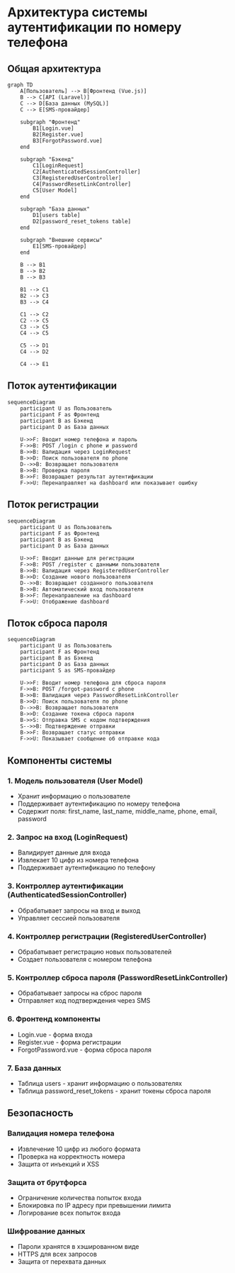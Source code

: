 # Архитектура системы аутентификации по номеру телефона

## Общая архитектура

```mermaid
graph TD
    A[Пользователь] --> B[Фронтенд (Vue.js)]
    B --> C[API (Laravel)]
    C --> D[База данных (MySQL)]
    C --> E[SMS-провайдер]
    
    subgraph "Фронтенд"
        B1[Login.vue]
        B2[Register.vue]
        B3[ForgotPassword.vue]
    end
    
    subgraph "Бэкенд"
        C1[LoginRequest]
        C2[AuthenticatedSessionController]
        C3[RegisteredUserController]
        C4[PasswordResetLinkController]
        C5[User Model]
    end
    
    subgraph "База данных"
        D1[users table]
        D2[password_reset_tokens table]
    end
    
    subgraph "Внешние сервисы"
        E1[SMS-провайдер]
    end
    
    B --> B1
    B --> B2
    B --> B3
    
    B1 --> C1
    B2 --> C3
    B3 --> C4
    
    C1 --> C2
    C2 --> C5
    C3 --> C5
    C4 --> C5
    
    C5 --> D1
    C4 --> D2
    
    C4 --> E1
```

## Поток аутентификации

```mermaid
sequenceDiagram
    participant U as Пользователь
    participant F as Фронтенд
    participant B as Бэкенд
    participant D as База данных
    
    U->>F: Вводит номер телефона и пароль
    F->>B: POST /login с phone и password
    B->>B: Валидация через LoginRequest
    B->>D: Поиск пользователя по phone
    D-->>B: Возвращает пользователя
    B->>B: Проверка пароля
    B->>F: Возвращает результат аутентификации
    F->>U: Перенаправляет на dashboard или показывает ошибку
```

## Поток регистрации

```mermaid
sequenceDiagram
    participant U as Пользователь
    participant F as Фронтенд
    participant B as Бэкенд
    participant D as База данных
    
    U->>F: Вводит данные для регистрации
    F->>B: POST /register с данными пользователя
    B->>B: Валидация через RegisteredUserController
    B->>D: Создание нового пользователя
    D-->>B: Возвращает созданного пользователя
    B->>B: Автоматический вход пользователя
    B->>F: Перенаправление на dashboard
    F->>U: Отображение dashboard
```

## Поток сброса пароля

```mermaid
sequenceDiagram
    participant U as Пользователь
    participant F as Фронтенд
    participant B as Бэкенд
    participant D as База данных
    participant S as SMS-провайдер
    
    U->>F: Вводит номер телефона для сброса пароля
    F->>B: POST /forgot-password с phone
    B->>B: Валидация через PasswordResetLinkController
    B->>D: Поиск пользователя по phone
    D-->>B: Возвращает пользователя
    B->>D: Создание токена сброса пароля
    B->>S: Отправка SMS с кодом подтверждения
    S-->>B: Подтверждение отправки
    B->>F: Возвращает статус отправки
    F->>U: Показывает сообщение об отправке кода
```

## Компоненты системы

### 1. Модель пользователя (User Model)
- Хранит информацию о пользователе
- Поддерживает аутентификацию по номеру телефона
- Содержит поля: first_name, last_name, middle_name, phone, email, password

### 2. Запрос на вход (LoginRequest)
- Валидирует данные для входа
- Извлекает 10 цифр из номера телефона
- Поддерживает аутентификацию по телефону

### 3. Контроллер аутентификации (AuthenticatedSessionController)
- Обрабатывает запросы на вход и выход
- Управляет сессией пользователя

### 4. Контроллер регистрации (RegisteredUserController)
- Обрабатывает регистрацию новых пользователей
- Создает пользователя с номером телефона

### 5. Контроллер сброса пароля (PasswordResetLinkController)
- Обрабатывает запросы на сброс пароля
- Отправляет код подтверждения через SMS

### 6. Фронтенд компоненты
- Login.vue - форма входа
- Register.vue - форма регистрации
- ForgotPassword.vue - форма сброса пароля

### 7. База данных
- Таблица users - хранит информацию о пользователях
- Таблица password_reset_tokens - хранит токены сброса пароля

## Безопасность

### Валидация номера телефона
- Извлечение 10 цифр из любого формата
- Проверка на корректность номера
- Защита от инъекций и XSS

### Защита от брутфорса
- Ограничение количества попыток входа
- Блокировка по IP адресу при превышении лимита
- Логирование всех попыток входа

### Шифрование данных
- Пароли хранятся в хэшированном виде
- HTTPS для всех запросов
- Защита от перехвата данных